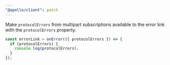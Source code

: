 ```yaml
---
"@apollo/client": patch
---
```


Make `protocolErrors` from multipart subscriptions available to the error link with the `protocolErrors` property.

```js
const errorLink = onError(({ protocolErrors }) => {
  if (protocolErrors) {
    console.log(protocolErrors);
  }
});
```

